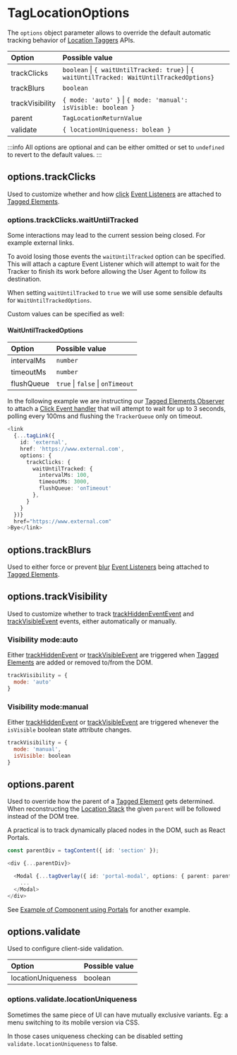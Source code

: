 # TagLocationOptions

The `options` object parameter allows to override the default automatic tracking behavior of [Location Taggers](/tracking/api-reference/locationTaggers/overview.md) APIs.

| Option          | Possible value
| :--             | :--
| trackClicks     | `boolean` \| `{ waitUntilTracked: true}` \| `{ waitUntilTracked: WaitUntilTrackedOptions}`
| trackBlurs      | `boolean`
| trackVisibility | `{ mode: 'auto' }` \| `{ mode: 'manual': isVisible: boolean }`
| parent          | `TagLocationReturnValue`
| validate        | `{ locationUniqueness: bolean }`

:::info
All options are optional and can be either omitted or set to `undefined` to revert to the default values.
:::

## options.trackClicks
Used to customize whether and how [click](https://developer.mozilla.org/en-US/docs/Web/API/Element/click_event) [Event Listeners](https://developer.mozilla.org/en-US/docs/Web/API/EventListener) are attached to [Tagged Elements](/tracking/core-concepts/tagging.md#tagged-elements).


### options.trackClicks.waitUntilTracked
Some interactions may lead to the current session being closed. For example external links.

To avoid losing those events the `waitUntilTracked` option can be specified. This will attach a capture Event Listener which will attempt to wait for the Tracker to finish its work before allowing the User Agent to follow its destination. 

When setting `waitUntilTracked` to `true` we will use some sensible defaults for `WaitUntilTrackedOptions`. 

Custom values can be specified as well:  

#### WaitUntilTrackedOptions
| Option     | Possible value
| :--        | :--
| intervalMs | `number`
| timeoutMs  | `number`
| flushQueue | `true` \| `false` \| `onTimeout`

In the following example we are instructing our [Tagged Elements Observer](/tracking/core-concepts/trackers.md#tagged-elements-observer) to attach a [Click Event handler](https://developer.mozilla.org/en-US/docs/Web/Events/Event_handlers#eventtarget.addeventlistener) that will attempt to wait for up to 3 seconds, polling every 100ms and flushing the `TrackerQueue` only on timeout. 

```typescript jsx
<link
  {...tagLink({
    id: 'external',
    href: 'https://www.external.com',
    options: {
      trackClicks: {
        waitUntilTracked: { 
          intervalMs: 100,
          timeoutMs: 3000,
          flushQueue: 'onTimeout'
        },
      }
    }
  })}
  href="https://www.external.com"
>Bye</link>
```

## options.trackBlurs
Used to either force or prevent [blur](https://developer.mozilla.org/en-US/docs/Web/API/Element/blur_event) [Event Listeners](https://developer.mozilla.org/en-US/docs/Web/API/EventListener) being attached to [Tagged Elements](/tracking/core-concepts/tagging.md#tagged-elements).

## options.trackVisibility
Used to customize whether to track [trackHiddenEventEvent](/tracking/api-reference/eventTrackers/trackHiddenEvent.md) and [trackVisibleEvent](/tracking/api-reference/eventTrackers/trackVisibleEvent.md) events, either automatically or manually.

### Visibility mode:auto  
Either [trackHiddenEvent](/tracking/api-reference/eventTrackers/trackHiddenEvent.md) or [trackVisibleEvent](/tracking/api-reference/eventTrackers/trackVisibleEvent.md) are triggered when [Tagged Elements](/tracking/core-concepts/tagging.md#tagged-elements) are added or removed to/from the DOM.

```js
trackVisibility = {
  mode: 'auto'
}
```

### Visibility mode:manual  
Either [trackHiddenEvent](/tracking/api-reference/eventTrackers/trackHiddenEvent.md) or [trackVisibleEvent](/tracking/api-reference/eventTrackers/trackVisibleEvent.md) are triggered whenever the `isVisible` boolean state attribute changes.

```js
trackVisibility = {
  mode: 'manual',
  isVisible: boolean
}
```

## options.parent
Used to override how the parent of a [Tagged Element](/tracking/core-concepts/tagging.md#tagged-elements) gets determined. When reconstructing the [Location Stack](/tracking/core-concepts/locations.md) the given `parent` will be followed instead of the DOM tree.   

A practical is to track dynamically placed nodes in the DOM, such as React Portals. 

```typescript jsx
const parentDiv = tagContent({ id: 'section' });

<div {...parentDiv}>

  <Modal {...tagOverlay({ id: 'portal-modal', options: { parent: parentDiv } })}>
    ...
  </Modal>  
</div>
```

See [Example of Component using Portals](/tracking/how-to-guides/react/troubleshooting.md#example-of-component-using-portals) for another example.

## options.validate
Used to configure client-side validation. 

| Option             | Possible value
| :--                | :--
| locationUniqueness | boolean


### options.validate.locationUniqueness
Sometimes the same piece of UI can have mutually exclusive variants. Eg: a menu switching to its mobile version via CSS.

In those cases uniqueness checking can be disabled setting `validate.locationUniqueness` to false.

